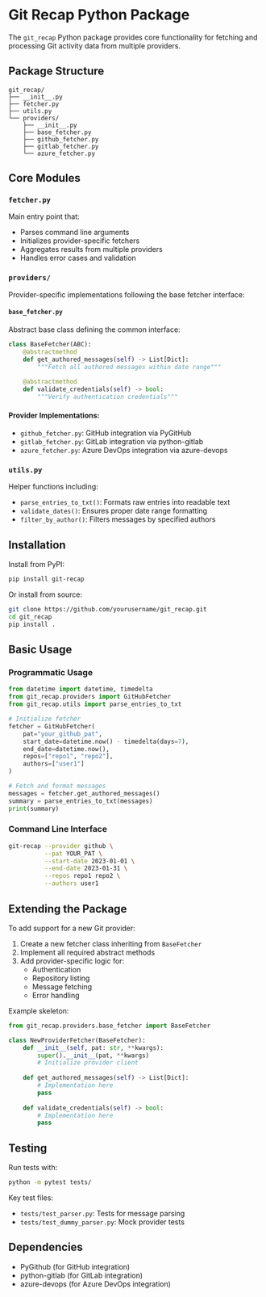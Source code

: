 
# Git Recap Python Package

The `git_recap` Python package provides core functionality for fetching and processing Git activity data from multiple providers.

## Package Structure

```
git_recap/
├── __init__.py
├── fetcher.py
├── utils.py
└── providers/
    ├── __init__.py
    ├── base_fetcher.py
    ├── github_fetcher.py
    ├── gitlab_fetcher.py
    └── azure_fetcher.py
```

## Core Modules

### `fetcher.py`
Main entry point that:
- Parses command line arguments
- Initializes provider-specific fetchers
- Aggregates results from multiple providers
- Handles error cases and validation

### `providers/` 
Provider-specific implementations following the base fetcher interface:

#### `base_fetcher.py`
Abstract base class defining the common interface:
```python
class BaseFetcher(ABC):
    @abstractmethod
    def get_authored_messages(self) -> List[Dict]:
        """Fetch all authored messages within date range"""
        
    @abstractmethod
    def validate_credentials(self) -> bool:
        """Verify authentication credentials"""
```

#### Provider Implementations:
- `github_fetcher.py`: GitHub integration via PyGitHub
- `gitlab_fetcher.py`: GitLab integration via python-gitlab
- `azure_fetcher.py`: Azure DevOps integration via azure-devops

### `utils.py`
Helper functions including:
- `parse_entries_to_txt()`: Formats raw entries into readable text
- `validate_dates()`: Ensures proper date range formatting
- `filter_by_author()`: Filters messages by specified authors

## Installation

Install from PyPI:
```bash
pip install git-recap
```

Or install from source:
```bash
git clone https://github.com/yourusername/git_recap.git
cd git_recap
pip install .
```

## Basic Usage

### Programmatic Usage
```python
from datetime import datetime, timedelta
from git_recap.providers import GitHubFetcher
from git_recap.utils import parse_entries_to_txt

# Initialize fetcher
fetcher = GitHubFetcher(
    pat="your_github_pat",
    start_date=datetime.now() - timedelta(days=7),
    end_date=datetime.now(),
    repos=["repo1", "repo2"],
    authors=["user1"]
)

# Fetch and format messages
messages = fetcher.get_authored_messages()
summary = parse_entries_to_txt(messages)
print(summary)
```

### Command Line Interface
```bash
git-recap --provider github \
          --pat YOUR_PAT \
          --start-date 2023-01-01 \
          --end-date 2023-01-31 \
          --repos repo1 repo2 \
          --authors user1
```

## Extending the Package

To add support for a new Git provider:

1. Create a new fetcher class inheriting from `BaseFetcher`
2. Implement all required abstract methods
3. Add provider-specific logic for:
   - Authentication
   - Repository listing
   - Message fetching
   - Error handling

Example skeleton:
```python
from git_recap.providers.base_fetcher import BaseFetcher

class NewProviderFetcher(BaseFetcher):
    def __init__(self, pat: str, **kwargs):
        super().__init__(pat, **kwargs)
        # Initialize provider client
        
    def get_authored_messages(self) -> List[Dict]:
        # Implementation here
        pass
        
    def validate_credentials(self) -> bool:
        # Implementation here
        pass
```

## Testing
Run tests with:
```bash
python -m pytest tests/
```

Key test files:
- `tests/test_parser.py`: Tests for message parsing
- `tests/test_dummy_parser.py`: Mock provider tests

## Dependencies
- PyGithub (for GitHub integration)
- python-gitlab (for GitLab integration)
- azure-devops (for Azure DevOps integration)